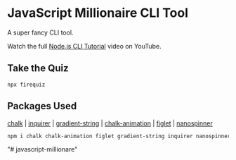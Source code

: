 # JavaScript Millionaire CLI Tool

A super fancy CLI tool. 

Watch the full [Node.js CLI Tutorial](https://youtu.be/_oHByo8tiEY) video on YouTube. 



## Take the Quiz

```
npx firequiz
```

## Packages Used

[chalk](https://github.com/chalk/chalk) | 
[inquirer](https://github.com/SBoudrias/Inquirer.js) |
[gradient-string](https://github.com/bokub/gradient-string) |
[chalk-animation](https://github.com/bokub/chalk-animation) |
[figlet](https://github.com/patorjk/figlet.js) |
[nanospinner](https://github.com/usmanyunusov/nanospinner)


```sh
npm i chalk chalk-animation figlet gradient-string inquirer nanospinner
```
"# javascript-millionare" 
